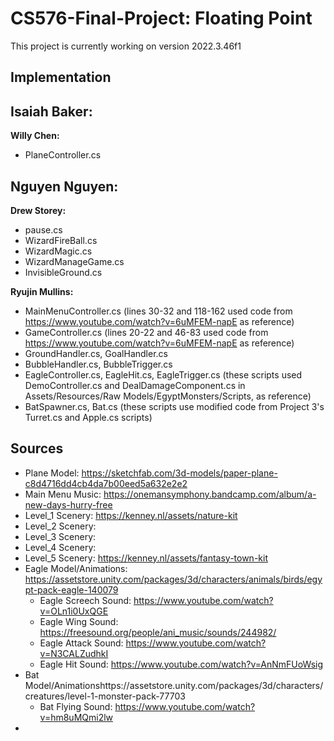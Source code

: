 # CS576-Final-Project: Floating Point

This project is currently working on version 2022.3.46f1

## Implementation
**Isaiah Baker:**
- 

**Willy Chen:**
- PlaneController.cs

**Nguyen Nguyen:**
- 

**Drew Storey:**
- pause.cs
- WizardFireBall.cs
- WizardMagic.cs
- WizardManageGame.cs
- InvisibleGround.cs

**Ryujin Mullins:**
- MainMenuController.cs (lines 30-32 and 118-162 used code from https://www.youtube.com/watch?v=6uMFEM-napE as reference)
- GameController.cs (lines 20-22 and 46-83 used code from https://www.youtube.com/watch?v=6uMFEM-napE as reference)
- GroundHandler.cs, GoalHandler.cs 
- BubbleHandler.cs, BubbleTrigger.cs
- EagleController.cs, EagleHit.cs, EagleTrigger.cs (these scripts used DemoController.cs and DealDamageComponent.cs in Assets/Resources/Raw Models/EgyptMonsters/Scripts, as reference)
- BatSpawner.cs, Bat.cs (these scripts use modified code from Project 3's Turret.cs and Apple.cs scripts)

## Sources
- Plane Model: https://sketchfab.com/3d-models/paper-plane-c8d4716dd4cb4da7b00eed5a632e2e2
- Main Menu Music: https://onemansymphony.bandcamp.com/album/a-new-days-hurry-free
- Level_1 Scenery: https://kenney.nl/assets/nature-kit
- Level_2 Scenery: 
- Level_3 Scenery: 
- Level_4 Scenery: 
- Level_5 Scenery: https://kenney.nl/assets/fantasy-town-kit
- Eagle Model/Animations: https://assetstore.unity.com/packages/3d/characters/animals/birds/egypt-pack-eagle-140079
	- Eagle Screech Sound: https://www.youtube.com/watch?v=OLn1i0UxQGE
	- Eagle Wing Sound: https://freesound.org/people/ani_music/sounds/244982/
	- Eagle Attack Sound: https://www.youtube.com/watch?v=N3CALZudhkI
	- Eagle Hit Sound: https://www.youtube.com/watch?v=AnNmFUoWsig
- Bat Model/Animationshttps://assetstore.unity.com/packages/3d/characters/creatures/level-1-monster-pack-77703
	- Bat Flying Sound: https://www.youtube.com/watch?v=hm8uMQmi2lw
- 